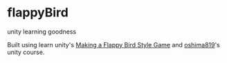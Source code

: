 # flappyBird
unity learning goodness

Built using learn unity's [Making a Flappy Bird Style Game](https://learn.unity.com/tutorial/live-session-making-a-flappy-bird-style-game?courseId=5c5c1e08edbc2a5465c7ec01#)
and [oshima819](https://github.com/oshima819)'s unity course.
